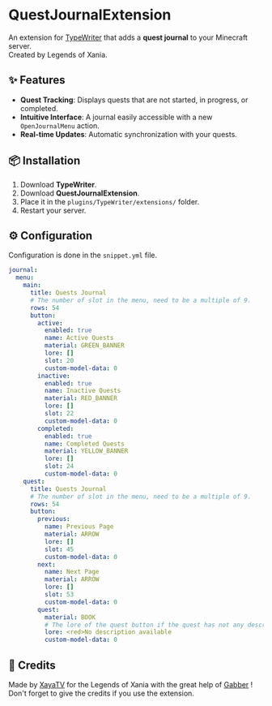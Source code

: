 # QuestJournalExtension

An extension for [TypeWriter](https://docs.typewritermc.com/) that adds a **quest journal** to your Minecraft server.  
Created by Legends of Xania.

## ✨ Features  

- **Quest Tracking**: Displays quests that are not started, in progress, or completed.  
- **Intuitive Interface**: A journal easily accessible with a new `OpenJournalMenu` action.  
- **Real-time Updates**: Automatic synchronization with your quests.  

## 📦 Installation  

1. Download **TypeWriter**. 
2. Download **QuestJournalExtension**.  
3. Place it in the `plugins/TypeWriter/extensions/` folder.  
4. Restart your server.  

## ⚙️ Configuration  

Configuration is done in the `snippet.yml` file.

```sinppet.yml
journal:
  menu:
    main:
      title: Quests Journal
      # The number of slot in the menu, need to be a multiple of 9.
      rows: 54
      button:
        active:
          enabled: true
          name: Active Quests
          material: GREEN_BANNER
          lore: []
          slot: 20
          custom-model-data: 0
        inactive:
          enabled: true
          name: Inactive Quests
          material: RED_BANNER
          lore: []
          slot: 22
          custom-model-data: 0
        completed:
          enabled: true
          name: Completed Quests
          material: YELLOW_BANNER
          lore: []
          slot: 24
          custom-model-data: 0
    quest:
      title: Quests Journal
      # The number of slot in the menu, need to be a multiple of 9.
      rows: 54
      button:
        previous:
          name: Previous Page
          material: ARROW
          lore: []
          slot: 45
          custom-model-data: 0
        next:
          name: Next Page
          material: ARROW
          lore: []
          slot: 53
          custom-model-data: 0
        quest:
          material: BOOK
          # The lore of the quest button if the quest has not any description or objectives.
          lore: <red>No description available
          custom-model-data: 0
```

## 📖 Credits

Made by [XayaTV](https://be.net/xayatv) for the Legends of Xania with the great help of [Gabber](https://github.com/gabber235) !
Don't forget to give the credits if you use the extension.
